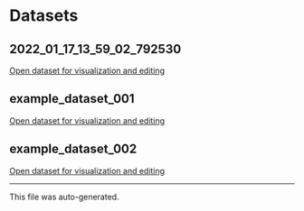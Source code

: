 # Datasets

## 2022_01_17_13_59_02_792530

[Open dataset for visualization and editing](https://figurl.org/f?v=gs://figurl/neurostatslab-views-1dev6&d=sha1://0ace0ecacea8c70be24018bc694ebd9948873147&s={"vocalizations":"gh://scratchrealm/solopup-example-project/main/datasets/2022_01_17_13_59_02_792530/annotations.uri"}&label=2022_01_17_13_59_02_792530)

## example_dataset_001

[Open dataset for visualization and editing](https://figurl.org/f?v=gs://figurl/neurostatslab-views-1dev6&d=sha1://0ace0ecacea8c70be24018bc694ebd9948873147&s={"vocalizations":"gh://scratchrealm/solopup-example-project/main/datasets/example_dataset_001/annotations.uri"}&label=example_dataset_001)

## example_dataset_002

[Open dataset for visualization and editing](https://figurl.org/f?v=gs://figurl/neurostatslab-views-1dev6&d=sha1://0ace0ecacea8c70be24018bc694ebd9948873147&s={"vocalizations":"gh://scratchrealm/solopup-example-project/main/datasets/example_dataset_002/annotations.uri"}&label=example_dataset_002)

---

This file was auto-generated.